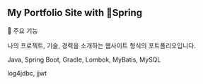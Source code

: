 ## My Portfolio Site with Spring

🌟 주요 기능


나의 프로젝트, 기술, 경력을 소개하는 웹사이트 형식의 포트폴리오입니다.

Java, Spring Boot, Gradle, Lombok, MyBatis, MySQL

log4jdbc, jjwt



